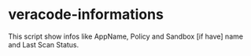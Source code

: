 # veracode-informations
This script show infos like AppName, Policy and Sandbox [if have] name and Last Scan Status.
